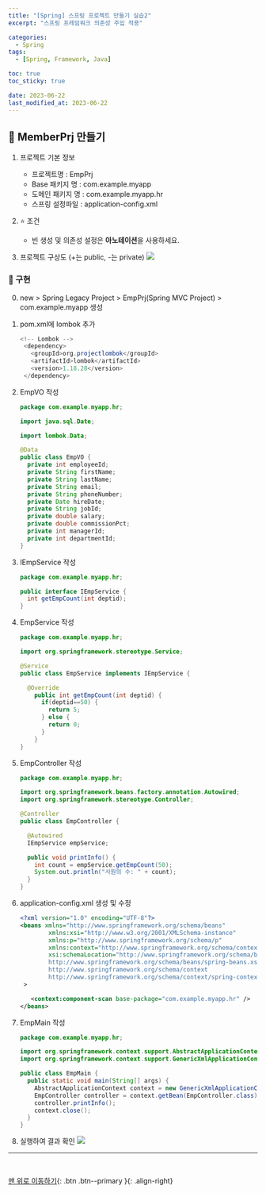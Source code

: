 ```yaml
---
title: "[Spring] 스프링 프로젝트 만들기 실습2"
excerpt: "스프링 프레임워크 의존성 주입 적용"

categories:
  - Spring
tags:
  - [Spring, Framework, Java]

toc: true
toc_sticky: true

date: 2023-06-22
last_modified_at: 2023-06-22
---
```


## 🌱 MemberPrj 만들기

1. 프로젝트 기본 정보

   - 프로젝트명 : EmpPrj
   - Base 패키지 명 : com.example.myapp
   - 도메인 패키지 명 : com.example.myapp.hr
   - 스프링 설정파일 : application-config.xml

2. ⭐ 조건

   - 빈 생성 및 의존성 설정은 **아노테이션**을 사용하세요.

3. 프로젝트 구상도 (+는 public, -는 private)
   ![](https://github.com/threeplef/threeplef.github.io/assets/89235056/c98fa5d0-e687-44e2-80e2-a294dc1732cd)

### 🍅 구현

0. new > Spring Legacy Project > EmpPrj(Spring MVC Project) > com.example.myapp 생성

1. pom.xml에 lombok 추가

   ```java
   <!-- Lombok -->
    <dependency>
      <groupId>org.projectlombok</groupId>
      <artifactId>lombok</artifactId>
      <version>1.18.28</version>
    </dependency>
   ```

2. EmpVO 작성

   ```java
   package com.example.myapp.hr;

   import java.sql.Date;

   import lombok.Data;

   @Data
   public class EmpVO {
     private int employeeId;
     private String firstName;
     private String lastName;
     private String email;
     private String phoneNumber;
     private Date hireDate;
     private String jobId;
     private double salary;
     private double commissionPct;
     private int managerId;
     private int departmentId;
   }
   ```

3. IEmpService 작성

   ```java
   package com.example.myapp.hr;

   public interface IEmpService {
     int getEmpCount(int deptid);
   }
   ```

4. EmpService 작성

   ```java
   package com.example.myapp.hr;

   import org.springframework.stereotype.Service;

   @Service
   public class EmpService implements IEmpService {

     @Override
       public int getEmpCount(int deptid) {
         if(deptid==50) {
           return 5;
         } else {
           return 0;
         }
       }
   }
   ```

5. EmpController 작성

   ```java
   package com.example.myapp.hr;

   import org.springframework.beans.factory.annotation.Autowired;
   import org.springframework.stereotype.Controller;

   @Controller
   public class EmpController {

     @Autowired
     IEmpService empService;

     public void printInfo() {
       int count = empService.getEmpCount(50);
       System.out.println("사원의 수: " + count);
     }
   }
   ```

6. application-config.xml 생성 및 수정

   ```xml
   <?xml version="1.0" encoding="UTF-8"?>
   <beans xmlns="http://www.springframework.org/schema/beans"
           xmlns:xsi="http://www.w3.org/2001/XMLSchema-instance"
           xmlns:p="http://www.springframework.org/schema/p"
           xmlns:context="http://www.springframework.org/schema/context"
           xsi:schemaLocation="http://www.springframework.org/schema/beans
           http://www.springframework.org/schema/beans/spring-beans.xsd
           http://www.springframework.org/schema/context
           http://www.springframework.org/schema/context/spring-context-4.3.xsd"
    >

      <context:component-scan base-package="com.example.myapp.hr" />
   </beans>
   ```

7. EmpMain 작성

   ```java
   package com.example.myapp.hr;

   import org.springframework.context.support.AbstractApplicationContext;
   import org.springframework.context.support.GenericXmlApplicationContext;

   public class EmpMain {
     public static void main(String[] args) {
       AbstractApplicationContext context = new GenericXmlApplicationContext("application-config.xml");
       EmpController controller = context.getBean(EmpController.class);
       controller.printInfo();
       context.close();
     }
   }
   ```

8. 실행하여 결과 확인
   ![](https://github.com/threeplef/threeplef.github.io/assets/89235056/04c8b731-8fec-419e-996a-554de8f38841)

---

<br>

[맨 위로 이동하기](#){: .btn .btn--primary }{: .align-right}

```

```
